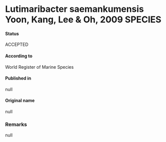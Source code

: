 # Lutimaribacter saemankumensis Yoon, Kang, Lee & Oh, 2009 SPECIES

#### Status
ACCEPTED

#### According to
World Register of Marine Species

#### Published in
null

#### Original name
null

### Remarks
null